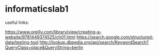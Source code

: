 # informaticslab1


useful links:

https://www.oreilly.com/library/view/creating-a-website/9781449374525/ch01.html
https://search.google.com/structured-data/testing-tool
http://lookup.dbpedia.org/api/search/KeywordSearch?QueryClass=place&QueryString=berlin
